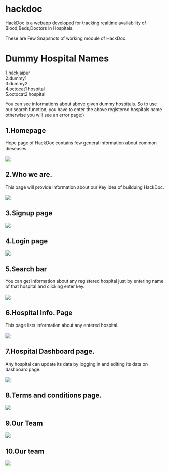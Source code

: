 # hackdoc
HackDoc is a webapp developed for tracking realtime availability of Blood,Beds,Doctors in Hospitals.<br>

These are Few Snapshots of working module of HackDoc.<br>

# Dummy Hospital Names
1.hackjaipur<br>
2.dummy1<br>
3.dummy2<br>
4.octocat1 hospital<br>
5.octocat2 hospital<br>

You can see informations about above given dummy hospitals. So to use our search function, you have to enter the above registered hospitals name otherwise you will see an error page:) 

## 1.Homepage
Hope page of HackDoc contains few general information about common dieseases.
<br><br>
![](/modelsnaps/1.png)


## 2.Who we are.
This page will provide information about our Key idea of builduing HackDoc.
<br>
<br>
![](/modelsnaps/2.png)


## 3.Signup page
![](/modelsnaps/4.png)


## 4.Login page
![](/modelsnaps/3.png)


## 5.Search bar 
You can get information about any registered hospital just by entering name of that hospital and clicking enter key.
<br><br>
![](/modelsnaps/5.png)


## 6.Hospital Info. Page
This page lists information about any entered hospital.
<br><br>
![](/modelsnaps/6.png)


## 7.Hospital Dashboard page.
Any hospital can update its data by logging in and editing its data on dashboard page.
<br><br>
![](/modelsnaps/7.png)


## 8.Terms and conditions page.
![](/modelsnaps/8.png)


## 9.Our Team 
![](/modelsnaps/9.png)


## 10.Our team
![](/modelsnaps/10.png)
